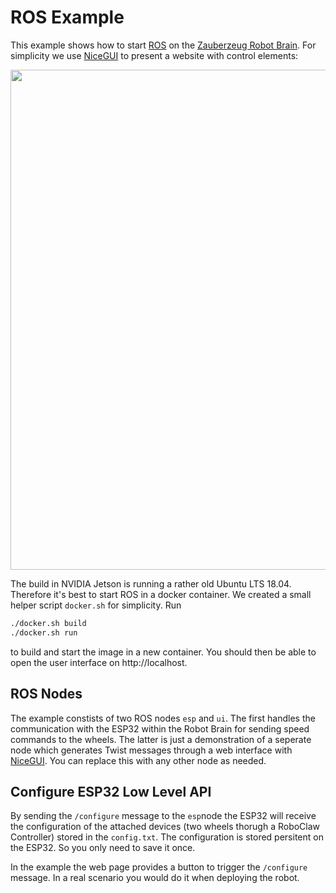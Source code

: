 # ROS Example

This example shows how to start [ROS](https://www.ros.org/) on the [Zauberzeug Robot Brain](https://zauberzeug.com/product-robot-brain.html).
For simplicity we use [NiceGUI](https://nicegui.io/) to present a website with control elements:

<img src="https://raw.githubusercontent.com/zauberzeug/rosys/main/examples/ros/screenshot.png" width="800">

The build in NVIDIA Jetson is running a rather old Ubuntu LTS 18.04.
Therefore it's best to start ROS in a docker container.
We created a small helper script `docker.sh` for simplicity. Run

```bash
./docker.sh build
./docker.sh run
```

to build and start the image in a new container.
You should then be able to open the user interface on http://localhost.

## ROS Nodes

The example constists of two ROS nodes `esp` and `ui`.
The first handles the communication with the ESP32 within the Robot Brain for sending speed commands to the wheels.
The latter is just a demonstration of a seperate node which generates Twist messages through a web interface with [NiceGUI](https://nicegui.io/). You can replace this with any other node as needed.

## Configure ESP32 Low Level API

By sending the `/configure` message to the `esp`node the ESP32 will receive the configuration of the attached devices (two wheels thorugh a RoboClaw Controller) stored in the `config.txt`. The configuration is stored persitent on the ESP32. So you only need to save it once.

In the example the web page provides a button to trigger the `/configure` message. In a real scenario you would do it when deploying the robot.
